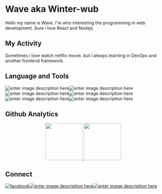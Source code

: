 # Wave aka Winter-wub
Hello my name is Wave. I'm who interesting the programming in web development. Sure i love React and Nodejs

## My Activity
Sometimes i love watch netflix movie. but i always learning in DevOps and another frontend framework.
## Language and Tools
![enter image description here](https://camo.githubusercontent.com/4249e852f14e86cf7cd636b15c041c93d2f0572b/68747470733a2f2f696d672e736869656c64732e696f2f62616467652f6a6176617363726970742d2532334637444631452e7376673f267374796c653d666f722d7468652d6261646765266c6f676f3d6a617661736372697074266c6f676f436f6c6f723d626c61636b)![enter image description here](https://camo.githubusercontent.com/61ada9e0d7737b4219d466b6ddf1c85eebac3901/68747470733a2f2f696d672e736869656c64732e696f2f62616467652f747970657363726970742532302d2532333030374143432e7376673f267374796c653d666f722d7468652d6261646765266c6f676f3d74797065736372697074266c6f676f436f6c6f723d7768697465)
![enter image description here](https://camo.githubusercontent.com/ca8c88cf058fd647ee886a60d78b2e9b1d425b3f/68747470733a2f2f696d672e736869656c64732e696f2f62616467652f6e6f64652e6a732532302d2532333433383533442e7376673f267374796c653d666f722d7468652d6261646765266c6f676f3d6e6f64652e6a73266c6f676f436f6c6f723d7768697465)![enter image description here](https://camo.githubusercontent.com/83329fb35b579a50bd5eb9553811e8ec71cd78cc/68747470733a2f2f696d672e736869656c64732e696f2f62616467652f72656163742532302d2532333230323332612e7376673f267374796c653d666f722d7468652d6261646765266c6f676f3d7265616374266c6f676f436f6c6f723d253233363144414642)![enter image description here](https://camo.githubusercontent.com/483be43ad78324ee7065df7061ddf6896a29e2db/68747470733a2f2f696d672e736869656c64732e696f2f62616467652f72656163745f6e61746976652532302d2532333230323332612e7376673f267374796c653d666f722d7468652d6261646765266c6f676f3d7265616374266c6f676f436f6c6f723d253233363144414642)![enter image description here](https://camo.githubusercontent.com/13646036af1c23e26b09d4d853bf11eb1e0b3c91/68747470733a2f2f696d672e736869656c64732e696f2f62616467652f7675656a732532302d2532333335343935652e7376673f267374796c653d666f722d7468652d6261646765266c6f676f3d7675652e6a73266c6f676f436f6c6f723d253233344643303844)

## Github Analytics
<p align="center">
<a href="https://github.com/Winter-wub/">
  <img height="120em" src="https://github-readme-stats-eight-theta.vercel.app/api?username=Winter-wub&show_icons=true&theme=algolia&include_all_commits=true&count_private=true"/>
  <img height="120em" src="https://github-readme-stats-eight-theta.vercel.app/api/top-langs/?username=Winter-wub&layout=compact&langs_count=8&theme=algolia"/>
</a>
</p>

## Connect
[![facebook](https://img.shields.io/badge/facebook-%231877F2.svg?&style=for-the-badge&logo=facebook&logoColor=white)](https://facebook.com/WaveBlur)[![enter image description here](https://img.shields.io/badge/gmail-D14836?&style=for-the-badge&logo=gmail&logoColor=white)](mailto:wave.onlyone@gmail.com)[![enter image description here](https://camo.githubusercontent.com/32a692f97f23e07ae734725c46cb32787a5aab1e/68747470733a2f2f696d672e736869656c64732e696f2f62616467652f537465616d2d2532333030303030302e7376673f267374796c653d666f722d7468652d6261646765266c6f676f3d737465616d266c6f676f436f6c6f723d7768697465)](https://steamcommunity.com/id/waveblur/)
